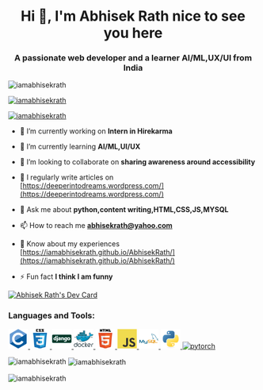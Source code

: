 <h1 align="center">Hi 👋, I'm Abhisek Rath nice to see you here</h1>
<h3 align="center">A passionate web developer and a learner AI/ML,UX/UI from India</h3>

<p align="left"> <img src="https://komarev.com/ghpvc/?username=iamabhisekrath&label=Profile%20views&color=0e75b6&style=flat" alt="iamabhisekrath" /> </p>

<p align="left"> <a href="https://github.com/ryo-ma/github-profile-trophy"><img src="https://github-profile-trophy.vercel.app/?username=iamabhisekrath" alt="iamabhisekrath" /></a> </p>

<p align="left"> <a href="https://twitter.com/iamabhisekrath" target="blank"><img src="https://img.shields.io/twitter/follow/iamabhisekrath?logo=twitter&style=for-the-badge" alt="iamabhisekrath" /></a> </p>

- 🔭 I’m currently working on **Intern in Hirekarma**

- 🌱 I’m currently learning **AI/ML,UI/UX**

- 👯 I’m looking to collaborate on **sharing awareness around accessibility**

- 📝 I regularly write articles on [https://deeperintodreams.wordpress.com/](https://deeperintodreams.wordpress.com/)

- 💬 Ask me about **python,content writing,HTML,CSS,JS,MYSQL**

- 📫 How to reach me **abhisekrath@yahoo.com**

- 📄 Know about my experiences [https://iamabhisekrath.github.io/AbhisekRath/](https://iamabhisekrath.github.io/AbhisekRath/)

- ⚡ Fun fact **I think I am funny**

<a href="https://app.daily.dev/abhisek_rath"><img src="https://api.daily.dev/devcards/6a3e9ca49b194faea42058a4595f764c.png?r=b1b" width="400" alt="Abhisek Rath's Dev Card"/></a>

<h3 align="left">Languages and Tools:</h3>
<p align="left"> <a href="https://www.cprogramming.com/" target="_blank" rel="noreferrer"> <img src="https://raw.githubusercontent.com/devicons/devicon/master/icons/c/c-original.svg" alt="c" width="40" height="40"/> </a> <a href="https://www.w3schools.com/css/" target="_blank" rel="noreferrer"> <img src="https://raw.githubusercontent.com/devicons/devicon/master/icons/css3/css3-original-wordmark.svg" alt="css3" width="40" height="40"/> </a> <a href="https://www.djangoproject.com/" target="_blank" rel="noreferrer"> <img src="https://raw.githubusercontent.com/devicons/devicon/master/icons/django/django-original.svg" alt="django" width="40" height="40"/> </a> <a href="https://www.docker.com/" target="_blank" rel="noreferrer"> <img src="https://raw.githubusercontent.com/devicons/devicon/master/icons/docker/docker-original-wordmark.svg" alt="docker" width="40" height="40"/> </a> <a href="https://www.w3.org/html/" target="_blank" rel="noreferrer"> <img src="https://raw.githubusercontent.com/devicons/devicon/master/icons/html5/html5-original-wordmark.svg" alt="html5" width="40" height="40"/> </a> <a href="https://developer.mozilla.org/en-US/docs/Web/JavaScript" target="_blank" rel="noreferrer"> <img src="https://raw.githubusercontent.com/devicons/devicon/master/icons/javascript/javascript-original.svg" alt="javascript" width="40" height="40"/> </a> <a href="https://www.mysql.com/" target="_blank" rel="noreferrer"> <img src="https://raw.githubusercontent.com/devicons/devicon/master/icons/mysql/mysql-original-wordmark.svg" alt="mysql" width="40" height="40"/> </a> <a href="https://www.python.org" target="_blank" rel="noreferrer"> <img src="https://raw.githubusercontent.com/devicons/devicon/master/icons/python/python-original.svg" alt="python" width="40" height="40"/> </a> <a href="https://pytorch.org/" target="_blank" rel="noreferrer"> <img src="https://www.vectorlogo.zone/logos/pytorch/pytorch-icon.svg" alt="pytorch" width="40" height="40"/> </a> </p>

<p><img align="left" src="https://github-readme-stats.vercel.app/api/top-langs?username=iamabhisekrath&show_icons=true&locale=en&layout=compact" alt="iamabhisekrath" /></p>

<p>&nbsp;<img align="center" src="https://github-readme-stats.vercel.app/api?username=iamabhisekrath&show_icons=true&locale=en" alt="iamabhisekrath" /></p>

<p><img align="center" src="https://github-readme-streak-stats.herokuapp.com/?user=iamabhisekrath&" alt="iamabhisekrath" /></p>
